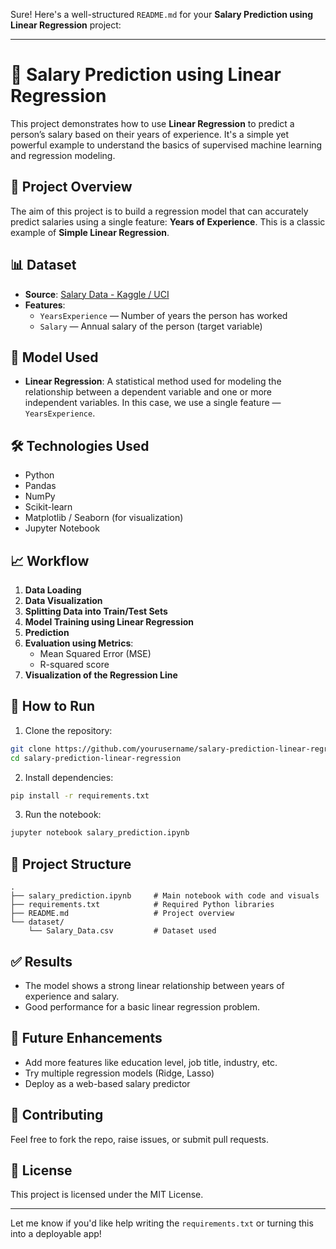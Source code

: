 Sure! Here's a well-structured `README.md` for your **Salary Prediction using Linear Regression** project:

---

# 💼 Salary Prediction using Linear Regression

This project demonstrates how to use **Linear Regression** to predict a person’s salary based on their years of experience. It's a simple yet powerful example to understand the basics of supervised machine learning and regression modeling.

## 📌 Project Overview

The aim of this project is to build a regression model that can accurately predict salaries using a single feature: **Years of Experience**. This is a classic example of **Simple Linear Regression**.

## 📊 Dataset

- **Source**: [Salary Data - Kaggle / UCI](https://www.kaggle.com/datasets)
- **Features**:
  - `YearsExperience` — Number of years the person has worked
  - `Salary` — Annual salary of the person (target variable)

## 🧠 Model Used

- **Linear Regression**: A statistical method used for modeling the relationship between a dependent variable and one or more independent variables. In this case, we use a single feature — `YearsExperience`.

## 🛠️ Technologies Used

- Python
- Pandas
- NumPy
- Scikit-learn
- Matplotlib / Seaborn (for visualization)
- Jupyter Notebook

## 📈 Workflow

1. **Data Loading**
2. **Data Visualization**
3. **Splitting Data into Train/Test Sets**
4. **Model Training using Linear Regression**
5. **Prediction**
6. **Evaluation using Metrics**:
   - Mean Squared Error (MSE)
   - R-squared score
7. **Visualization of the Regression Line**

## 🚀 How to Run

1. Clone the repository:

```bash
git clone https://github.com/yourusername/salary-prediction-linear-regression.git
cd salary-prediction-linear-regression
```

2. Install dependencies:

```bash
pip install -r requirements.txt
```

3. Run the notebook:

```bash
jupyter notebook salary_prediction.ipynb
```

## 📁 Project Structure

```
.
├── salary_prediction.ipynb     # Main notebook with code and visuals
├── requirements.txt            # Required Python libraries
├── README.md                   # Project overview
└── dataset/
    └── Salary_Data.csv         # Dataset used
```

## ✅ Results

- The model shows a strong linear relationship between years of experience and salary.
- Good performance for a basic linear regression problem.

## 🔮 Future Enhancements

- Add more features like education level, job title, industry, etc.
- Try multiple regression models (Ridge, Lasso)
- Deploy as a web-based salary predictor

## 🤝 Contributing

Feel free to fork the repo, raise issues, or submit pull requests.

## 📜 License

This project is licensed under the MIT License.

---

Let me know if you'd like help writing the `requirements.txt` or turning this into a deployable app!
